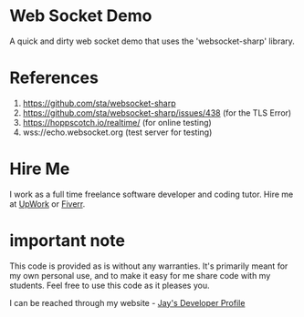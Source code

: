 # Web Socket Demo

A quick and dirty web socket demo that uses the 'websocket-sharp' library.

# References

1. https://github.com/sta/websocket-sharp
2. https://github.com/sta/websocket-sharp/issues/438 (for the TLS Error)
3. https://hoppscotch.io/realtime/ (for online testing)
4. wss://echo.websocket.org (test server for testing)

# Hire Me

I work as a full time freelance software developer and coding tutor. Hire me at [UpWork](https://www.upwork.com/fl/vijayasimhabr) or [Fiverr](https://www.fiverr.com/jay_codeguy). 

# important note 

This code is provided as is without any warranties. It's primarily meant for my own personal use, and to make it easy for me share code with my students. Feel free to use this code as it pleases you.

I can be reached through my website - [Jay's Developer Profile](https://jay-study-nildana.github.io/developerprofile)